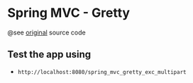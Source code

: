 Spring MVC - Gretty
===================

@see [original](https://github.com/PacktPublishing/Spring-5-in-7-Days-v-) source code

Test the app using
--------------

- `http://localhost:8080/spring_mvc_gretty_exc_multipart`
